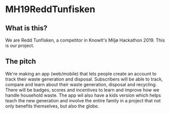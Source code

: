 # MH19ReddTunfisken

## What is this?
We are Redd Tunfisken, a competitor in KnowIt's Miljø Hackathon 2019. This is our project.

## The pitch
We're making an app (web/mobile) that lets people create an account to track their waste generation and disposal. Subscribers will be able to track, compare and learn about their waste generation, disposal and recycling. There will be badges, scores and incentives to learn and improve how we handle household waste. The app wil also have a kids version which helps teach the new generation and involve the entire family in a project that not only benefits themselves, but also the globe.